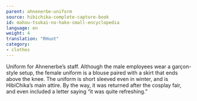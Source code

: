 ```yaml
---
parent: ahnenerbe-uniform
source: hibichika-complete-capture-book
id: mahou-tsukai-no-hako-small-encyclopedia
language: en
weight: 4
translation: "RHuot"
category:
- clothes
---
```


Uniform for Ahnenerbe’s staff. Although the male employees wear a garçon-style setup, the female uniform is a blouse paired with a skirt that ends above the knee. The uniform is short sleeved even in winter, and is HibiChika’s main attire. By the way, it was returned after the cosplay fair, and even included a letter saying “it was quite refreshing.”

